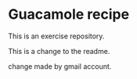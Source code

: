 # Guacamole recipe

This is an exercise repository.

This is a change to the readme.

change made by gmail account.
